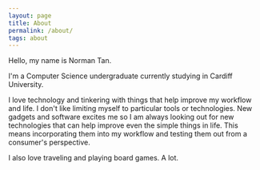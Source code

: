 ```yaml
---
layout: page
title: About
permalink: /about/
tags: about
---
```

Hello, my name is Norman Tan.

I'm a Computer Science undergraduate currently studying in Cardiff University.

I love technology and tinkering with things that help improve my workflow and life. I don't like limiting myself to particular tools or technologies. New gadgets and software excites me so I am always looking out for new technologies that can help improve even the simple things in life. This means incorporating them into my workflow and testing them out from a consumer's perspective.

I also love traveling and playing board games. A lot.
